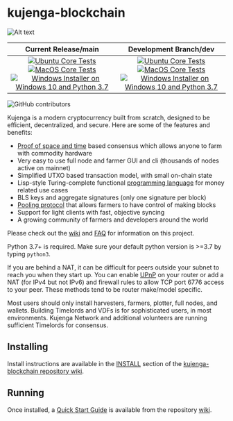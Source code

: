 # kujenga-blockchain

![Alt text](https://www.kujenga.net/img/kujenga_logo.svg)

| Current Release/main | Development Branch/dev |
|         :---:          |          :---:         |
| [![Ubuntu Core Tests](https://github.com/Kujenga-Network/kujenga-blockchain/actions/workflows/build-test-ubuntu-core.yml/badge.svg)](https://github.com/Kujenga-Network/kujenga-blockchain/actions/workflows/build-test-ubuntu-core.yml) [![MacOS Core Tests](https://github.com/Kujenga-Network/kujenga-blockchain/actions/workflows/build-test-macos-core.yml/badge.svg)](https://github.com/Kujenga-Network/kujenga-blockchain/actions/workflows/build-test-macos-core.yml) [![Windows Installer on Windows 10 and Python 3.7](https://github.com/Kujenga-Network/kujenga-blockchain/actions/workflows/build-windows-installer.yml/badge.svg)](https://github.com/Kujenga-Network/kujenga-blockchain/actions/workflows/build-windows-installer.yml)  |  [![Ubuntu Core Tests](https://github.com/Kujenga-Network/kujenga-blockchain/actions/workflows/build-test-ubuntu-core.yml/badge.svg?branch=dev)](https://github.com/Kujenga-Network/kujenga-blockchain/actions/workflows/build-test-ubuntu-core.yml) [![MacOS Core Tests](https://github.com/Kujenga-Network/kujenga-blockchain/actions/workflows/build-test-macos-core.yml/badge.svg?branch=dev)](https://github.com/Kujenga-Network/kujenga-blockchain/actions/workflows/build-test-macos-core.yml) [![Windows Installer on Windows 10 and Python 3.7](https://github.com/Kujenga-Network/kujenga-blockchain/actions/workflows/build-windows-installer.yml/badge.svg?branch=dev)](https://github.com/Kujenga-Network/kujenga-blockchain/actions/workflows/build-windows-installer.yml) |

![GitHub contributors](https://img.shields.io/github/contributors/Kujenga-Network/kujenga-blockchain?logo=GitHub)

Kujenga is a modern cryptocurrency built from scratch, designed to be efficient, decentralized, and secure. Here are some of the features and benefits:
* [Proof of space and time](https://docs.google.com/document/d/1tmRIb7lgi4QfKkNaxuKOBHRmwbVlGL4f7EsBDr_5xZE/edit) based consensus which allows anyone to farm with commodity hardware
* Very easy to use full node and farmer GUI and cli (thousands of nodes active on mainnet)
* Simplified UTXO based transaction model, with small on-chain state
* Lisp-style Turing-complete functional [programming language](https://chialisp.com/) for money related use cases
* BLS keys and aggregate signatures (only one signature per block)
* [Pooling protocol](https://github.com/Kujenga-Network/kujenga-blockchain/wiki/Pooling-User-Guide) that allows farmers to have control of making blocks
* Support for light clients with fast, objective syncing
* A growing community of farmers and developers around the world

Please check out the [wiki](https://github.com/Kujenga-Network/kujenga-blockchain/wiki)
and [FAQ](https://github.com/Kujenga-Network/kujenga-blockchain/wiki/FAQ) for
information on this project.

Python 3.7+ is required. Make sure your default python version is >=3.7
by typing `python3`.

If you are behind a NAT, it can be difficult for peers outside your subnet to
reach you when they start up. You can enable
[UPnP](https://www.homenethowto.com/ports-and-nat/upnp-automatic-port-forward/)
on your router or add a NAT (for IPv4 but not IPv6) and firewall rules to allow
TCP port 6776 access to your peer.
These methods tend to be router make/model specific.

Most users should only install harvesters, farmers, plotter, full nodes, and wallets.
Building Timelords and VDFs is for sophisticated users, in most environments.
Kujenga Network and additional volunteers are running sufficient Timelords
for consensus.

## Installing

Install instructions are available in the
[INSTALL](https://github.com/Kujenga-Network/kujenga-blockchain/wiki/INSTALL)
section of the
[kujenga-blockchain repository wiki](https://github.com/Kujenga-Network/kujenga-blockchain/wiki).

## Running

Once installed, a
[Quick Start Guide](https://github.com/Kujenga-Network/kujenga-blockchain/wiki/Quick-Start-Guide)
is available from the repository
[wiki](https://github.com/Kujenga-Network/kujenga-blockchain/wiki).
